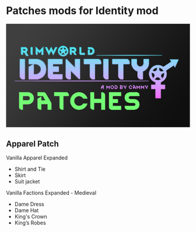 # Patches mods for Identity mod

![](https://github.com/Daria40K/Identity-Patches/blob/main/About/Preview.png)

## Apparel Patch
Vanilla Apparel Expanded
- Shirt and Tie
- Skirt
- Suit jacket

Vanilla Factions Expanded - Medieval
- Dame Dress
- Dame Hat
- King's Crown
- King’s Robes